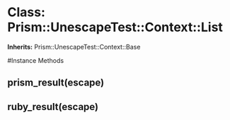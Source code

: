 # Class: Prism::UnescapeTest::Context::List
**Inherits:** Prism::UnescapeTest::Context::Base
    




#Instance Methods
## prism_result(escape) [](#method-i-prism_result)

## ruby_result(escape) [](#method-i-ruby_result)

